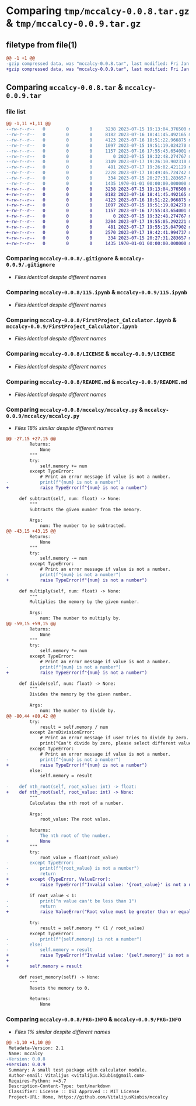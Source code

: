 # Comparing `tmp/mccalcy-0.0.8.tar.gz` & `tmp/mccalcy-0.0.9.tar.gz`

## filetype from file(1)

```diff
@@ -1 +1 @@
-gzip compressed data, was "mccalcy-0.0.8.tar", last modified: Fri Jan  1 00:00:00 2016, max compression
+gzip compressed data, was "mccalcy-0.0.9.tar", last modified: Fri Jan  1 00:00:00 2016, max compression
```

## Comparing `mccalcy-0.0.8.tar` & `mccalcy-0.0.9.tar`

### file list

```diff
@@ -1,11 +1,11 @@
--rw-r--r--   0        0        0     3238 2023-07-15 19:13:04.376500 mccalcy-0.0.8/.gitignore
--rw-r--r--   0        0        0     8182 2023-07-16 18:41:45.492165 mccalcy-0.0.8/115.ipynb
--rw-r--r--   0        0        0     4123 2023-07-16 18:51:22.966875 mccalcy-0.0.8/FirstProject_Calculator.ipynb
--rw-r--r--   0        0        0     1097 2023-07-15 19:51:19.024270 mccalcy-0.0.8/LICENSE
--rw-r--r--   0        0        0     1157 2023-07-16 17:55:43.654001 mccalcy-0.0.8/README.md
--rw-r--r--   0        0        0        0 2023-07-15 19:32:48.274767 mccalcy-0.0.8/mccalcy/__init__.py
--rw-r--r--   0        0        0     3149 2023-07-17 19:26:10.902310 mccalcy-0.0.8/mccalcy/mccalcy.py
--rw-r--r--   0        0        0      481 2023-07-17 19:26:02.421129 mccalcy-0.0.8/pyproject.toml
--rw-r--r--   0        0        0     2228 2023-07-17 18:49:46.724742 mccalcy-0.0.8/tests/test_calc.py
--rw-r--r--   0        0        0      334 2023-07-15 20:27:31.283657 mccalcy-0.0.8/tox.ini
--rw-r--r--   0        0        0     1435 1970-01-01 00:00:00.000000 mccalcy-0.0.8/PKG-INFO
+-rw-r--r--   0        0        0     3238 2023-07-15 19:13:04.376500 mccalcy-0.0.9/.gitignore
+-rw-r--r--   0        0        0     8182 2023-07-16 18:41:45.492165 mccalcy-0.0.9/115.ipynb
+-rw-r--r--   0        0        0     4123 2023-07-16 18:51:22.966875 mccalcy-0.0.9/FirstProject_Calculator.ipynb
+-rw-r--r--   0        0        0     1097 2023-07-15 19:51:19.024270 mccalcy-0.0.9/LICENSE
+-rw-r--r--   0        0        0     1157 2023-07-16 17:55:43.654001 mccalcy-0.0.9/README.md
+-rw-r--r--   0        0        0        0 2023-07-15 19:32:48.274767 mccalcy-0.0.9/mccalcy/__init__.py
+-rw-r--r--   0        0        0     3204 2023-07-17 19:55:05.292221 mccalcy-0.0.9/mccalcy/mccalcy.py
+-rw-r--r--   0        0        0      481 2023-07-17 19:55:15.047902 mccalcy-0.0.9/pyproject.toml
+-rw-r--r--   0        0        0     2570 2023-07-17 19:42:41.994737 mccalcy-0.0.9/tests/test_calc.py
+-rw-r--r--   0        0        0      334 2023-07-15 20:27:31.283657 mccalcy-0.0.9/tox.ini
+-rw-r--r--   0        0        0     1435 1970-01-01 00:00:00.000000 mccalcy-0.0.9/PKG-INFO
```

### Comparing `mccalcy-0.0.8/.gitignore` & `mccalcy-0.0.9/.gitignore`

 * *Files identical despite different names*

### Comparing `mccalcy-0.0.8/115.ipynb` & `mccalcy-0.0.9/115.ipynb`

 * *Files identical despite different names*

### Comparing `mccalcy-0.0.8/FirstProject_Calculator.ipynb` & `mccalcy-0.0.9/FirstProject_Calculator.ipynb`

 * *Files identical despite different names*

### Comparing `mccalcy-0.0.8/LICENSE` & `mccalcy-0.0.9/LICENSE`

 * *Files identical despite different names*

### Comparing `mccalcy-0.0.8/README.md` & `mccalcy-0.0.9/README.md`

 * *Files identical despite different names*

### Comparing `mccalcy-0.0.8/mccalcy/mccalcy.py` & `mccalcy-0.0.9/mccalcy/mccalcy.py`

 * *Files 18% similar despite different names*

```diff
@@ -27,15 +27,15 @@
         Returns:
             None
         """
         try:
             self.memory += num
         except TypeError:
             # Print an error message if value is not a number.
-            print(f"{num} is not a number")
+            raise TypeError(f"{num} is not a number")
 
     def subtract(self, num: float) -> None:
         """
         Subtracts the given number from the memory.
 
         Args:
             num: The number to be subtracted.
@@ -43,15 +43,15 @@
         Returns:
             None
         """
         try:
             self.memory -= num
         except TypeError:
             # Print an error message if value is not a number.
-            print(f"{num} is not a number")
+            raise TypeError(f"{num} is not a number")
 
     def multiply(self, num: float) -> None:
         """
         Multiplies the memory by the given number.
 
         Args:
             num: The number to multiply by.
@@ -59,15 +59,15 @@
         Returns:
             None
         """
         try:
             self.memory *= num
         except TypeError:
             # Print an error message if value is not a number.
-            print(f"{num} is not a number")
+            raise TypeError(f"{num} is not a number")
 
     def divide(self, num: float) -> None:
         """
         Divides the memory by the given number.
 
         Args:
             num: The number to divide by.
@@ -80,44 +80,42 @@
         try:
             result = self.memory / num
         except ZeroDivisionError:
             # Print an error message if user tries to divide by zero.
             print("Can't divide by zero, please select different value")
         except TypeError:
             # Print an error message if value is not a number.
-            print(f"{num} is not a number")
+            raise TypeError(f"{num} is not a number")
         else:
             self.memory = result
 
-    def nth_root(self, root_value: int) -> float:
+    def nth_root(self, root_value: int) -> None:
         """
         Calculates the nth root of a number.
 
         Args:
             root_value: The root value.
 
         Returns:
-            The nth root of the number.
+            None
         """
         try:
             root_value = float(root_value)
-        except TypeError:
-            print(f"{root_value} is not a number")
-            return
+        except (TypeError, ValueError):
+            raise TypeError(f"Invalid value: '{root_value}' is not a number")
 
         if root_value < 1:
-            print("n value can't be less than 1")
-            return
+            raise ValueError("Root value must be greater than or equal to 1")
 
         try:
             result = self.memory ** (1 / root_value)
         except TypeError:
-            print(f"{self.memory} is not a number")
-        else:
-            self.memory = result
+            raise TypeError(f"Invalid value: '{self.memory}' is not a number")
+
+        self.memory = result
 
     def reset_memory(self) -> None:
         """
         Resets the memory to 0.
 
         Returns:
             None
```

### Comparing `mccalcy-0.0.8/PKG-INFO` & `mccalcy-0.0.9/PKG-INFO`

 * *Files 1% similar despite different names*

```diff
@@ -1,10 +1,10 @@
 Metadata-Version: 2.1
 Name: mccalcy
-Version: 0.0.8
+Version: 0.0.9
 Summary: A small test package with calculator module.
 Author-email: Vitalijus <vitalijus.kiubis@gmail.com>
 Requires-Python: >=3.7
 Description-Content-Type: text/markdown
 Classifier: License :: OSI Approved :: MIT License
 Project-URL: Home, https://github.com/VitalijusKiubis/mccalcy
```

